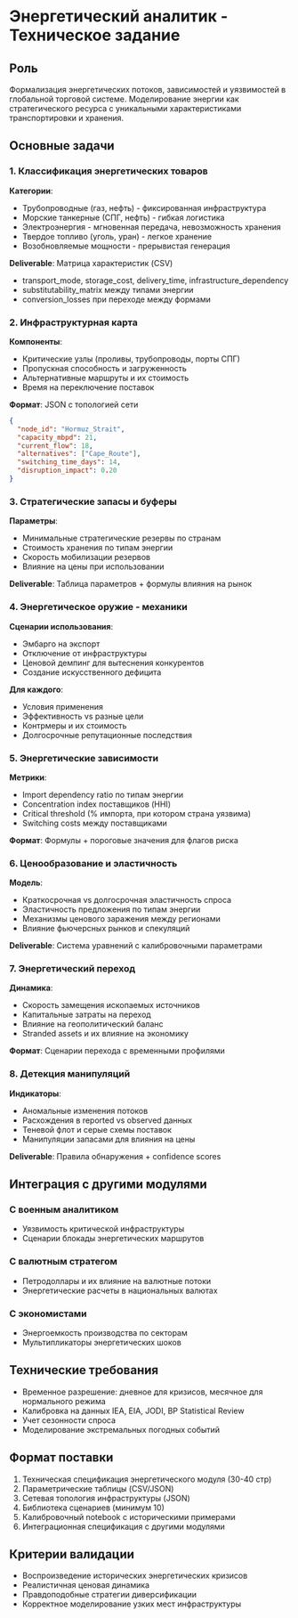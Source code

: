 # Энергетический аналитик - Техническое задание

## Роль
Формализация энергетических потоков, зависимостей и уязвимостей в глобальной торговой системе. Моделирование энергии как стратегического ресурса с уникальными характеристиками транспортировки и хранения.

## Основные задачи

### 1. Классификация энергетических товаров
**Категории**:
- Трубопроводные (газ, нефть) - фиксированная инфраструктура
- Морские танкерные (СПГ, нефть) - гибкая логистика
- Электроэнергия - мгновенная передача, невозможность хранения
- Твердое топливо (уголь, уран) - легкое хранение
- Возобновляемые мощности - прерывистая генерация

**Deliverable**: Матрица характеристик (CSV)
- transport_mode, storage_cost, delivery_time, infrastructure_dependency
- substitutability_matrix между типами энергии
- conversion_losses при переходе между формами

### 2. Инфраструктурная карта
**Компоненты**:
- Критические узлы (проливы, трубопроводы, порты СПГ)
- Пропускная способность и загруженность
- Альтернативные маршруты и их стоимость
- Время на переключение поставок

**Формат**: JSON с топологией сети
```json
{
  "node_id": "Hormuz_Strait",
  "capacity_mbpd": 21,
  "current_flow": 18,
  "alternatives": ["Cape_Route"],
  "switching_time_days": 14,
  "disruption_impact": 0.20
}
```

### 3. Стратегические запасы и буферы
**Параметры**:
- Минимальные стратегические резервы по странам
- Стоимость хранения по типам энергии
- Скорость мобилизации резервов
- Влияние на цены при использовании

**Deliverable**: Таблица параметров + формулы влияния на рынок

### 4. Энергетическое оружие - механики
**Сценарии использования**:
- Эмбарго на экспорт
- Отключение от инфраструктуры
- Ценовой демпинг для вытеснения конкурентов
- Создание искусственного дефицита

**Для каждого**:
- Условия применения
- Эффективность vs разные цели
- Контрмеры и их стоимость
- Долгосрочные репутационные последствия

### 5. Энергетические зависимости
**Метрики**:
- Import dependency ratio по типам энергии
- Concentration index поставщиков (HHI)
- Critical threshold (% импорта, при котором страна уязвима)
- Switching costs между поставщиками

**Формат**: Формулы + пороговые значения для флагов риска

### 6. Ценообразование и эластичность
**Модель**:
- Краткосрочная vs долгосрочная эластичность спроса
- Эластичность предложения по типам энергии
- Механизмы ценового заражения между регионами
- Влияние фьючерсных рынков и спекуляций

**Deliverable**: Система уравнений с калибровочными параметрами

### 7. Энергетический переход
**Динамика**:
- Скорость замещения ископаемых источников
- Капитальные затраты на переход
- Влияние на геополитический баланс
- Stranded assets и их влияние на экономику

**Формат**: Сценарии перехода с временными профилями

### 8. Детекция манипуляций
**Индикаторы**:
- Аномальные изменения потоков
- Расхождения в reported vs observed данных
- Теневой флот и серые схемы поставок
- Манипуляции запасами для влияния на цены

**Deliverable**: Правила обнаружения + confidence scores

## Интеграция с другими модулями

### С военным аналитиком
- Уязвимость критической инфраструктуры
- Сценарии блокады энергетических маршрутов

### С валютным стратегом
- Петродоллары и их влияние на валютные потоки
- Энергетические расчеты в национальных валютах

### С экономистами
- Энергоемкость производства по секторам
- Мультипликаторы энергетических шоков

## Технические требования
- Временное разрешение: дневное для кризисов, месячное для нормального режима
- Калибровка на данных IEA, EIA, JODI, BP Statistical Review
- Учет сезонности спроса
- Моделирование экстремальных погодных событий

## Формат поставки
1. Техническая спецификация энергетического модуля (30-40 стр)
2. Параметрические таблицы (CSV/JSON)
3. Сетевая топология инфраструктуры (JSON)
4. Библиотека сценариев (минимум 10)
5. Калибровочный notebook с историческими примерами
6. Интеграционная спецификация с другими модулями

## Критерии валидации
- Воспроизведение исторических энергетических кризисов
- Реалистичная ценовая динамика
- Правдоподобные стратегии диверсификации
- Корректное моделирование узких мест инфраструктуры